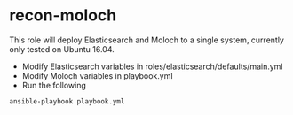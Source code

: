# recon-moloch

This role will deploy Elasticsearch and Moloch to a single system, currently only tested on Ubuntu 16.04.

* Modify Elasticsearch variables in roles/elasticsearch/defaults/main.yml
* Modify Moloch variables in playbook.yml 
* Run the following

```
ansible-playbook playbook.yml
```
